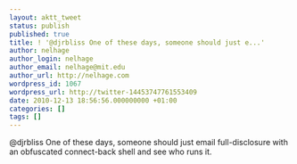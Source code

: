 ```yaml
---
layout: aktt_tweet
status: publish
published: true
title: ! '@djrbliss One of these days, someone should just e...'
author: nelhage
author_login: nelhage
author_email: nelhage@mit.edu
author_url: http://nelhage.com
wordpress_id: 1067
wordpress_url: http://twitter-14453747761553409
date: 2010-12-13 18:56:56.000000000 +01:00
categories: []
tags: []
---
```

@djrbliss One of these days, someone should just email full-disclosure with an obfuscated connect-back shell and see who runs it.
